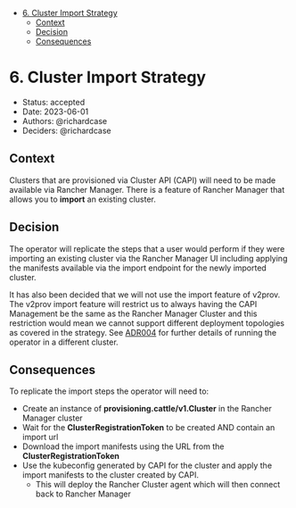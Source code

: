 <!-- START doctoc generated TOC please keep comment here to allow auto update -->
<!-- DON'T EDIT THIS SECTION, INSTEAD RE-RUN doctoc TO UPDATE -->

- [6. Cluster Import Strategy](#6-cluster-import-strategy)
  - [Context](#context)
  - [Decision](#decision)
  - [Consequences](#consequences)

<!-- END doctoc generated TOC please keep comment here to allow auto update -->

# 6. Cluster Import Strategy

- Status: accepted
- Date: 2023-06-01
- Authors: @richardcase
- Deciders: @richardcase

## Context

Clusters that are provisioned via Cluster API (CAPI) will need to be made available via Rancher Manager. There is a feature of Rancher Manager that allows you to **import** an existing cluster.

## Decision

The operator will replicate the steps that a user would perform if they were importing an existing cluster via the Rancher Manager UI including applying the manifests available via the import endpoint for the newly imported cluster.

It has also been decided that we will not use the import feature of v2prov. The v2prov import feature will restrict us to always having the CAPI Management be the same as the Rancher Manager Cluster and this restriction would mean we cannot support different deployment topologies as covered in the strategy. See [ADR004](./0004-running-out-of-rancher-manager-cluster.md) for further details of running the operator in a different cluster.

## Consequences

To replicate the import steps the operator will need to:

- Create an instance of **provisioning.cattle/v1.Cluster** in the Rancher Manager cluster
- Wait for the **ClusterRegistrationToken** to be created AND contain an import url
- Download the import manifests using the URL from the **ClusterRegistrationToken**
- Use the kubeconfig generated by CAPI for the cluster and apply the import manifests to the cluster created by CAPI.
  - This will deploy the Rancher Cluster agent which will then connect back to Rancher Manager
